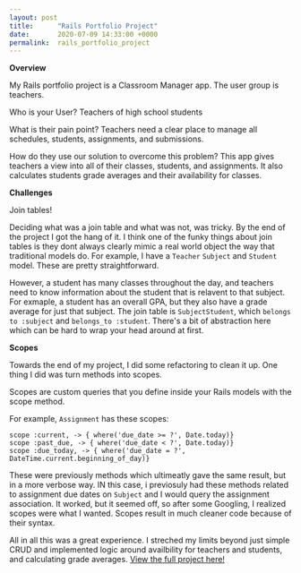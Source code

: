 ```yaml
---
layout: post
title:      "Rails Portfolio Project"
date:       2020-07-09 14:33:00 +0000
permalink:  rails_portfolio_project
---
```




**Overview**

My Rails portfolio project is a Classroom Manager app. The user group is teachers.

Who is your User?
Teachers of high school students

What is their pain point?
Teachers need a clear place to manage all schedules, students, assignments, and submissions.

How do they use our solution to overcome this problem?
This app gives teachers a view into all of their classes, students, and assignments. It also calculates students grade averages and their availability for classes.

**Challenges**

Join tables!

Deciding what was a join table and what was not, was tricky. By the end of the project I got the hang of it. I think one of the funky things about join tables is they dont always clearly mimic a real world object the way that traditional models do. For example, I have a `Teacher` `Subject` and `Student` model. These are pretty straightforward. 

However, a student has many classes throughout the day, and teachers need to know information about the student that is relavent to that subject. For exmaple, a student has an overall GPA, but they also have a grade average for just that subject. The join table is `SubjectStudent`, which `belongs to :subject` and `belongs_to :student`. There's a bit of abstraction here which can be hard to wrap your head around at first.

**Scopes**

Towards the end of my project, I did some refactoring to clean it up. One thing I did was turn methods into scopes.

Scopes are custom queries that you define inside your Rails models with the scope method. 

For example, `Assignment` has these scopes:

```
scope :current, -> { where('due_date >= ?', Date.today)}
scope :past_due, -> { where('due_date < ?', Date.today)}
scope :due_today, -> { where('due_date = ?', DateTime.current.beginning_of_day)}
```

These were previously methods which ultimeatly gave the same result, but in a more verbose way. IN this case, i previosuly had these methods related to assignment due dates on `Subject` and I would query the assignment association. It worked, but it seemed off, so after some Googling, I realized scopes were what I wanted. Scopes result in much cleaner code because of their syntax.


All in all this was a great experience. I streched my limits beyond just simple CRUD and implemented logic around availbility for teachers and students, and calculating grade averages. [View the full project here!](https://github.com/sheilacodonnell/education-manager-app)




